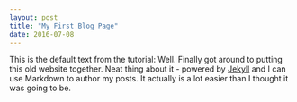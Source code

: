 ```yaml
---
layout: post
title: "My First Blog Page"
date: 2016-07-08
---
```


This is the default text from the tutorial: Well. Finally got around to putting this old website together. Neat thing about it - powered by [Jekyll](http://jekyllrb.com) and I can use Markdown to author my posts. It actually is a lot easier than I thought it was going to be.
